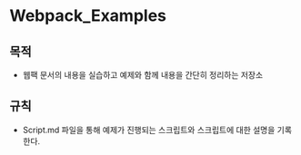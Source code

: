 # Webpack_Examples

## 목적
- 웹팩 문서의 내용을 실습하고 예제와 함께 내용을 간단히 정리하는 저장소

## 규칙
- Script.md 파일을 통해 예제가 진행되는 스크립트와 스크립트에 대한 설명을 기록한다.